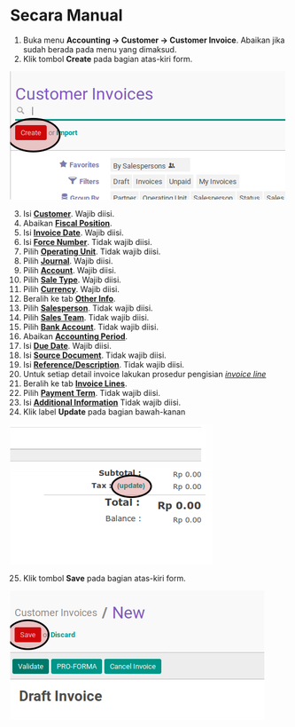 # Secara Manual

1. Buka menu **Accounting -> Customer -> Customer Invoice**. Abaikan jika sudah berada pada menu yang dimaksud.
2. Klik tombol **Create** pada bagian atas-kiri form.

![](../../img/customer-invoice/tombol-create.png)

3. Isi **[Customer](./penjelasan.md#field-customer)**. Wajib diisi.
4. Abaikan **[Fiscal Position](./penjelasan.md#field-fiscal-position)**.
5. Isi **[Invoice Date](./penjelasan.md#field-invoice-date)**. Wajib diisi.
6. Isi **[Force Number](./penjelasan.md#field-force-number)**. Tidak wajib diisi.
7. Pilih **[Operating Unit](./penjelasan.md#field-ou)**. Tidak wajib diisi.
8. Pilih **[Journal](./penjelasan.md#field-journal)**. Wajib diisi.
9. Pilih **[Account](./penjelasan.md#field-account)**. Wajib diisi.
10. Pilih **[Sale Type](./penjelasan.md#field-sale-type)**. Wajib diisi.
11. Pilih **[Currency](./penjelasan.md#field-currency)**. Wajib diisi.
12. Beralih ke tab **[Other Info](./penjelasan.md#penjelasan-tab-other-info)**.
13. Pilih **[Salesperson](./penjelasan.md#field-salesperson)**. Tidak wajib diisi.
14. Pilih **[Sales Team](./penjelasan.md#field-sales-team)**. Tidak wajib diisi.
15. Pilih **[Bank Account](./penjelasan.md#field-bank-account)**. Tidak wajib diisi.
16. Abaikan **[Accounting Period](./penjelasan.md#field-accounting-period)**.
17. Isi **[Due Date](./penjelasan.md#field-due-date)**. Wajib diisi.
18. Isi **[Source Document](./penjelasan.md#field-source-document)**. Tidak wajib diisi.
19. Isi **[Reference/Description](./penjelasan.md#field-reference)**. Tidak wajib diisi.
20. Untuk setiap detail invoice lakukan prosedur pengisian *[invoice line](./membuat-manual-invoice-line.md)*
21. Beralih ke tab **[Invoice Lines](./penjelasan.md#penjelasan-tab-invoice-line)**.
22. Pilih **[Payment Term](./penjelasan.md#field-payment)**. Tidak wajib diisi.
23. Isi **[Additional Information](./penjelasan.md#field-additional-information)** Tidak wajib diisi.
24. Klik label **Update** pada bagian bawah-kanan

![](../../img/customer-invoice/tombol-update.png)

25. Klik tombol **Save** pada bagian atas-kiri form.

![](../../img/customer-invoice/tombol-save.png)
